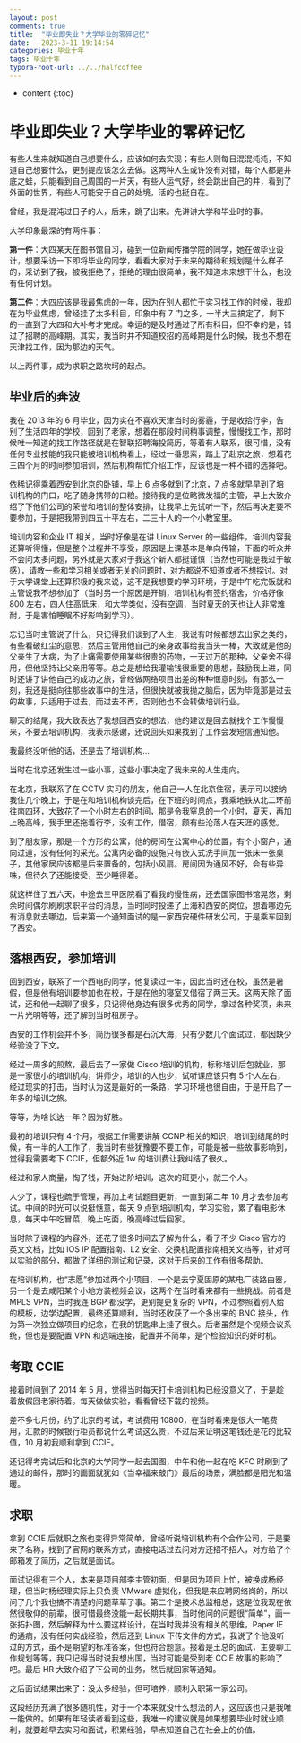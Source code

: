 ```yaml
---
layout: post
comments: true
title:  "毕业即失业？大学毕业的零碎记忆"
date:   2023-3-11 19:14:54
categories: 毕业十年
tags: 毕业十年
typora-root-url: ../../halfcoffee
---
```


* content
{:toc}
# 毕业即失业？大学毕业的零碎记忆

有些人生来就知道自己想要什么，应该如何去实现；有些人则每日混混沌沌，不知道自己想要什么，更别提应该怎么去做。这两种人生或许没有对错，每个人都是井底之蛙，只能看到自己周围的一片天，有些人运气好，终会跳出自己的井，看到了外面的世界，有些人可能安于自己的处境，活的也挺自在。





曾经，我是混沌过日子的人，后来，跳了出来。先讲讲大学和毕业时的事。





大学印象最深的有两件事：

**第一件**：大四某天在图书馆自习，碰到一位新闻传播学院的同学，她在做毕业设计，想要采访一下即将毕业的同学，看看大家对于未来的期待和规划是什么样子的，采访到了我，被我拒绝了，拒绝的理由很简单，我不知道未来想干什么，也没有任何计划。

**第二件**：大四应该是我最焦虑的一年，因为在别人都忙于实习找工作的时候，我却在为毕业焦虑，曾经挂了太多科目，印象中有 7 门之多，一半大三搞定了，剩下的一直到了大四和大补考才完成。幸运的是及时通过了所有科目，但不幸的是，错过了招聘的高峰期。其实，我当时并不知道校招的高峰期是什么时候，我也不想在天津找工作，因为那边的天气。





以上两件事，成为求职之路坎坷的起点。



## 毕业后的奔波

我在 2013 年的 6 月毕业，因为实在不喜欢天津当时的雾霾，于是收拾行李，告别了生活四年的学校，回到了老家，想着在那段时间稍事调整，慢慢找工作，那时候唯一知道的找工作路径就是在智联招聘海投简历，等着有人联系，很可惜，没有任何专业技能的我只能被培训机构看上，经过一番思索，踏上了赴京之旅，想着花三四个月的时间参加培训，然后机构帮忙介绍工作，应该也是一种不错的选择吧。

依稀记得乘着西安到北京的卧铺，早上 6 点多就到了北京，7 点多就早早到了培训机构的门口，吃了随身携带的口粮。接待我的是位略微发福的主管，早上大致介绍了下他们公司的荣誉和培训的整体安排，让我早上先试听一下，然后再决定要不要参加，于是把我带到四五十平左右，二三十人的一个小教室里。

培训内容和企业 IT 相关，当时好像是在讲 Linux Server 的一些组件，培训内容我还算听得懂，但是整个过程并不享受，原因是上课基本是单向传输，下面的听众并不会问太多问题，另外就是大家对于我这个新人都挺谨慎（当然也可能是我过于敏感），请教一些和学习相关或者无关的问题时，对方都说不知道或者不想探讨。对于大学课堂上还算积极的我来说，这不是我想要的学习环境，于是中午吃完饭就和主管说我不想参加了（当时另一个原因是开销，培训机构有签约宿舍，价格好像 800 左右，四人住高低床，和大学类似，没有空调，当时夏天的天也让人非常难耐，于是害怕睡眠不好影响到学习）。

忘记当时主管说了什么，只记得我们谈到了人生，我说有时候都想去出家之类的，有些看破红尘的意思，然后主管用他自己的亲身故事给我当头一棒，大致就是他的父亲生了大病，为了止痛需要使用某些很贵的药物，一天过万的那种，父亲舍不得用，但他坚持让父亲用等等。总之是想给我灌输钱很重要的思想，鼓励我上进，同时还讲了讲他自己的成功之旅，曾经做网络项目出差的种种惬意时刻，有那么一刻，我还是挺向往那些故事中的生活，但很快就被我抛之脑后，因为毕竟那是过去的故事，只适用于过去，而过去不再，否则他也不会转做培训行业。

聊天的结尾，我大致表达了我想回西安的想法，他的建议是回去就找个工作慢慢来，不要去培训机构，我表示感谢，还说回头如果找到了工作会发短信通知他。

我最终没听他的话，还是去了培训机构...



当时在北京还发生过一些小事，这些小事决定了我未来的人生走向。

在北京，我联系了在 CCTV 实习的朋友，他自己一人在北京住宿，表示可以接纳我住几个晚上，于是在和培训机构谈完后，在下班的时间点，我乘地铁从北二环前往南四环，大致花了一个小时左右的时间，那是令我窒息的一个小时，夏天，再加上晚高峰，我手里还拖着行李，没有工作，借宿，颇有些沦落人在天涯的感觉。

到了朋友家，那是一个方形的公寓，他的房间在公寓中心的位置，有个小窗户，通向过道，没有任何的采光。公寓内必备的设施只有嵌入式洗手间加一张床一张桌子，其他家居应该都是后来置备的，包括小风扇。房间因为通风不好，会有些异味，但待久了还能接受，至少睡得着。

就这样住了五六天，中途去三甲医院看了看我的慢性病，还去国家图书馆晃悠，剩余时间偶尔刷刷求职平台的消息，当时同时投递了上海和西安的岗位，想着哪边先有消息就去哪边，后来第一个通知面试的是一家西安硬件研发公司，于是乘车回到了西安。



## 落根西安，参加培训

回到西安，联系了一个西电的同学，他复读过一年，因此当时还在校，虽然是暑假，但是他有培训要参加也在校，于是在他的寝室又借宿了两三天。这两天除了面试，还和他一起聊了很多，只记得他身边有很多优秀的同学，拿过各种奖项，未来一片光明等等，还了解到当时租房子。

西安的工作机会并不多，简历很多都是石沉大海，只有少数几个面试过，都因缺少经验没了下文。

经过一周多的煎熬，最后去了一家做 Cisco 培训的机构，标称培训后包就业，那是一家很小的培训机构，讲师少，培训的人也少，试听课应该只有 5 个人左右，经过现实的打击，当时认为这是最好的一条路，学习环境也很自由，于是开启了一年多的培训之旅。

等等，为啥长达一年？因为好胜。

最初的培训只有 4 个月，根据工作需要讲解 CCNP 相关的知识，培训到结尾的时候，有一半的人工作了，我当时有些犹豫要不要工作，可能是被一些故事影响到，觉得我需要考下 CCIE，但额外近 1w 的培训费让我纠结了很久。

经过和家人商量，掏了钱，开始进阶培训，这次的班更小，就三个人。

人少了，课程也疏于管理，再加上考试题目更新，一直到第二年 10 月才去参加考试。中间的时光可以说挺惬意，每天 9 点到培训机构，学习实验，累了看电影休息，每天中午吃冒菜，晚上吃面，晚高峰过后回家。

当时除了课程的内容外，还花了很多时间去了解为什么，看了不少 Cisco 官方的英文文档，比如 IOS IP 配置指南、L2 安全、交换机配置指南相关文档等，针对可以实验的部分，都做了详细的测试和记录，这对于后来的工作有很多帮助。

在培训机构，也“志愿”参加过两个小项目，一个是去宁夏固原的某电厂装路由器，另一个是去咸阳某个小地方装视频会议，这两个在当时看来都有一些挑战。前者是 MPLS VPN，当时我连 BGP 都没学，更别提更复杂的 VPN，不过参照着别人给的模板，边学边配置，最终还算顺利，当时还收获了一个多出来的 BNC 接头，作为第一次独立做项目的纪念，在我的钥匙串上挂了很久。后者虽然是个视频会议系统，但也是要配置 VPN 和远端连接，配置并不简单，是个检验知识的好时机。



## 考取 CCIE

接着时间到了 2014 年 5 月，觉得当时每天打卡培训机构已经没意义了，于是趁着放假回老家待着。每天做做实验，看看曾经下载的视频。

差不多七月份，约了北京的考试，考试费用 10800，在当时看来是很大一笔费用，汇款的时候银行柜员都说什么考试这么贵，不过后来证明这笔钱还是花的比较值，10 月初我顺利拿到 CCIE。

还记得考完试后和北京的大学同学一起去国图，中午和他一起在吃 KFC 时刷到了通过的邮件，那时的画面就犹如《当幸福来敲门》最后的场景，满脸都是阳光和温暖。

## 求职

拿到 CCIE 后就职之旅也变得异常简单，曾经听说培训机构有个合作公司，于是要来了名称，找到了官网的联系方式，直接电话过去问对方还招不招人，对方给了个邮箱发了简历，之后就是面试。

面试记得有三个人，本来是项目部李主管初面，但是因为项目上忙，被换成杨经理，但当时杨经理实际上只负责 VMware 虚拟化，但我是来应聘网络岗的，所以问了几个我也搞不清楚的问题草草了事。第二个是技术总监相总，这是位我现在依然很敬仰的前辈，很可惜最终没能一起长期共事，当时他问的问题很“简单”，画一张拓扑图，然后解释为什么要这样设计，在当时我并没有相关的思维，Paper IE 的通病，没有任何实战经验，然后还到 Linux 下传文件的方式，我说了个他没听过的方式，虽不是期望的标准答案，但也符合题意。接着是王总的面试，主要聊工作规划等等，我只记得当时说我想出国，当时可能是受到老 CCIE 故事的影响了吧。最后 HR 大致介绍了下公司的业务，然后就回家等通知。

之后面试结果出来了：没太多经验，但可培养，顺利入职第一家公司。



这段经历充满了很多随机性，对于一个本来就没什么想法的人，这应该也只是我唯一能做的。如果有年轻读者看到这些，我唯一的建议就是如果想要毕业时就业顺利，就要趁早去实习和面试，积累经验，早点知道自己在社会上的价值。

